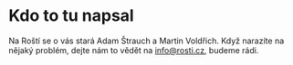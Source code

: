 # Kdo to tu napsal

Na Roští se o vás stará Adam Štrauch a Martin Voldřich. Když narazíte na nějaký problém, dejte nám to vědět na [info@rosti.cz](mailto:info@rosti.cz), budeme rádi.
